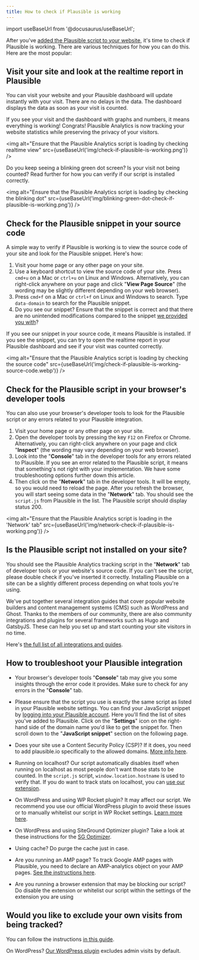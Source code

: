 ```yaml
---
title: How to check if Plausible is working
---
```


import useBaseUrl from '@docusaurus/useBaseUrl';

After you've [added the Plausible script to your website](plausible-script.md), it's time to check if Plausible is working. There are various techniques for how you can do this. Here are the most popular: 

## Visit your site and look at the realtime report in Plausible 

You can visit your website and your Plausible dashboard will update instantly with your visit. There are no delays in the data. The dashboard displays the data as soon as your visit is counted.

If you see your visit and the dashboard with graphs and numbers, it means everything is working! Congrats! Plausible Analytics is now tracking your website statistics while preserving the privacy of your visitors.

<img alt="Ensure that the Plausible Analytics script is loading by checking realtime view" src={useBaseUrl('img/check-if-plausible-is-working.png')} />

Do you keep seeing a blinking green dot screen? Is your visit not being counted? Read further for how you can verify if our script is installed correctly.

<img alt="Ensure that the Plausible Analytics script is loading by checking the blinking dot" src={useBaseUrl('img/blinking-green-dot-check-if-plausible-is-working.png')} />

## Check for the Plausible snippet in your source code

A simple way to verify if Plausible is working is to view the source code of your site and look for the Plausible snippet. Here's how:

1. Visit your home page or any other page on your site. 
2. Use a keyboard shortcut to view the source code of your site. Press `cmd+u` on a Mac or `ctrl+u` on Linux and Windows. Alternatively, you can right-click anywhere on your page and click "**View Page Source**" (the wording may be slightly different depending on your web browser). 
3. Press `cmd+f` on a Mac or `ctrl+f` on Linux and Windows to search. Type `data-domain` to search for the Plausible snippet. 
4. Do you see our snippet? Ensure that the snippet is correct and that there are no unintended modifications compared to the snippet [we provided you with](plausible-script.md)?

If you see our snippet in your source code, it means Plausible is installed. If you see the snippet, you can try to open the realtime report in your Plausible dashboard and see if your visit was counted correctly.

<img alt="Ensure that the Plausible Analytics script is loading by checking the source code" src={useBaseUrl('img/check-if-plausible-is-working-source-code.webp')} />

## Check for the Plausible script in your browser's developer tools

You can also use your browser's developer tools to look for the Plausible script or any errors related to your Plausible integration.

1. Visit your home page or any other page on your site. 
2. Open the developer tools by pressing the key `F12` on Firefox or Chrome. Alternatively, you can right-click anywhere on your page and click "**Inspect**" (the wording may vary depending on your web browser). 
3. Look into the "**Console**" tab in the developer tools for any errors related to Plausible. If you see an error related to the Plausible script, it means that something's not right with your implementation. We have some troubleshooting options further down this article.
4. Then click on the "**Network**" tab in the developer tools. It will be empty, so you would need to reload the page. After you refresh the browser, you will start seeing some data in the "**Network**" tab. You should see the `script.js` from Plausible in the list. The Plausible script should display status 200.

<img alt="Ensure that the Plausible Analytics script is loading in the 'Network' tab" src={useBaseUrl('img/network-check-if-plausible-is-working.png')} />

## Is the Plausible script not installed on your site?

You should see the Plausible Analytics tracking script in the "**Network**" tab of developer tools or your website's source code. If you can't see the script, please double check if you've inserted it correctly. Installing Plausible on a site can be a slightly different process depending on what tools you're using.

We've put together several integration guides that cover popular website builders and content management systems (CMS) such as WordPress and Ghost. Thanks to the members of our community, there are also community integrations and plugins for several frameworks such as Hugo and GatsbyJS. These can help you set up and start counting your site visitors in no time.

Here's [the full list of all integrations and guides](integration-guides.md).

## How to troubleshoot your Plausible integration

* Your browser's developer tools "**Console**" tab may give you some insights through the error code it provides. Make sure to check for any errors in the "**Console**" tab. 

* Please ensure that the script you use is exactly the same script as listed in your Plausible website settings. You can find your JavaScript snippet by [logging into your Plausible account](https://plausible.io/sites). Here you'll find the list of sites you've added to Plausible. Click on the "**Settings**" icon on the right-hand side of the domain name you'd like to get the snippet for. Then scroll down to the "**JavaScript snippet**" section on the following page.

* Does your site use a Content Security Policy (CSP)? If it does, you need to add plausible.io specifically to the allowed domains. [More info here](https://github.com/plausible/docs/issues/20).

* Running on localhost? Our script automatically disables itself when running on localhost as most people don't want those stats to be counted. In the `script.js` script, `window.location.hostname` is used to verify that. If you do want to track stats on localhost, you can [use our extension](script-extensions.md).

* On WordPress and using WP Rocket plugin? It may affect our script. We recommend you use our official WordPress plugin to avoid these issues or to manually whitelist our script in WP Rocket settings. [Learn more here](https://plausible.io/wordpress-analytics-plugin#troubleshoot-conflict-with-wp-rocket-or-other-performance-optimization-plugins). 

* On WordPress and using SiteGround Optimizer plugin? Take a look at these instructions for the [SG Optimizer](https://plausible.io/wordpress-analytics-plugin#conflict-with-siteground-optimizer).

* Using cache? Do purge the cache just in case.

* Are you running an AMP page? To track Google AMP pages with Plausible, you need to declare an AMP-analytics object on your AMP pages. [See the instructions here](https://github.com/plausible/analytics/discussions/220#discussioncomment-904022).

* Are you running a browser extension that may be blocking our script? Do disable the extension or whitelist our script within the settings of the extension you are using

## Would you like to exclude your own visits from being tracked?

You can follow the instructions [in this guide](excluding.md).

On WordPress? [Our WordPress plugin](https://plausible.io/wordpress-analytics-plugin) excludes admin visits by default.
